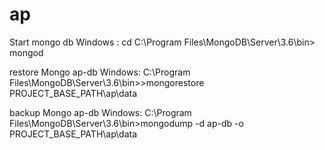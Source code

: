 # ap

Start mongo db Windows : cd C:\Program Files\MongoDB\Server\3.6\bin> mongod

restore Mongo ap-db Windows: C:\Program Files\MongoDB\Server\3.6\bin>>mongorestore PROJECT_BASE_PATH\ap\data

backup Mongo ap-db Windows: C:\Program Files\MongoDB\Server\3.6\bin>mongodump -d ap-db -o PROJECT_BASE_PATH\ap\data
